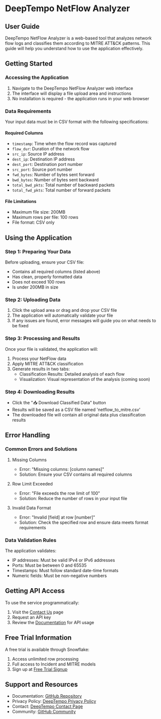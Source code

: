 # DeepTempo NetFlow Analyzer
## User Guide

DeepTempo NetFlow Analyzer is a web-based tool that analyzes network flow logs and classifies them according to MITRE ATT&CK patterns. This guide will help you understand how to use the application effectively.

## Getting Started

### Accessing the Application
1. Navigate to the DeepTempo NetFlow Analyzer web interface
2. The interface will display a file upload area and instructions
3. No installation is required - the application runs in your web browser

### Data Requirements

Your input data must be in CSV format with the following specifications:

#### Required Columns
- `timestamp`: Time when the flow record was captured
- `flow_dur`: Duration of the network flow
- `src_ip`: Source IP address
- `dest_ip`: Destination IP address
- `dest_port`: Destination port number
- `src_port`: Source port number
- `fwd_bytes`: Number of bytes sent forward
- `bwd_bytes`: Number of bytes sent backward
- `total_bwd_pkts`: Total number of backward packets
- `total_fwd_pkts`: Total number of forward packets

#### File Limitations
- Maximum file size: 200MB
- Maximum rows per file: 100 rows
- File format: CSV only

## Using the Application

### Step 1: Preparing Your Data
Before uploading, ensure your CSV file:
- Contains all required columns (listed above)
- Has clean, properly formatted data
- Does not exceed 100 rows
- Is under 200MB in size

### Step 2: Uploading Data
1. Click the upload area or drag and drop your CSV file
2. The application will automatically validate your file
3. If any issues are found, error messages will guide you on what needs to be fixed

### Step 3: Processing and Results
Once your file is validated, the application will:
1. Process your NetFlow data
2. Apply MITRE ATT&CK classification
3. Generate results in two tabs:
   - Classification Results: Detailed analysis of each flow
   - Visualization: Visual representation of the analysis (coming soon)

### Step 4: Downloading Results
- Click the "📥 Download Classified Data" button
- Results will be saved as a CSV file named 'netflow_to_mitre.csv'
- The downloaded file will contain all original data plus classification results

## Error Handling

### Common Errors and Solutions

1. Missing Columns
   - Error: "Missing columns: [column names]"
   - Solution: Ensure your CSV contains all required columns

2. Row Limit Exceeded
   - Error: "File exceeds the row limit of 100"
   - Solution: Reduce the number of rows in your input file

3. Invalid Data Format
   - Error: "Invalid [field] at row [number]"
   - Solution: Check the specified row and ensure data meets format requirements

### Data Validation Rules

The application validates:
- IP addresses: Must be valid IPv4 or IPv6 addresses
- Ports: Must be between 0 and 65535
- Timestamps: Must follow standard date-time formats
- Numeric fields: Must be non-negative numbers

## Getting API Access

To use the service programmatically:
1. Visit the [Contact Us](https://www.deeptempo.ai/contact-us.html) page
2. Request an API key
3. Review the [Documentation](https://github.com/deepsecoss/DeepMITRE) for API usage

## Free Trial Information

A free trial is available through Snowflake:
1. Access unlimited row processing
2. Full access to Incident and MITRE models
3. Sign up at [Free Trial Signup](https://app.snowflake.com/marketplace/listing/GZTYZOYXHP3/deeptempo-cybersecurity-tempo)

## Support and Resources

- Documentation: [GitHub Repository](https://github.com/deepsecoss/DeepMITRE)
- Privacy Policy: [DeepTempo Privacy Policy](https://www.deeptempo.ai/docs/DeepTempo%20-%20Privacy%20Policy%20for%20Snowflake%20NativeApp.pdf)
- Contact: [DeepTempo Contact Page](https://www.deeptempo.ai/contact-us.html)
- Community: [GitHub Community](https://github.com/deepsecoss)
